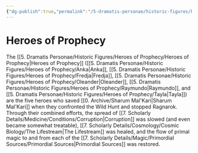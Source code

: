 ```yaml
---
{"dg-publish":true,"permalink":"/5-dramatis-personae/historic-figures/heroes-of-prophecy/heroes-of-prophecy/","noteIcon":""}
---
```


# Heroes of Prophecy

The [[5. Dramatis Personae/Historic Figures/Heroes of Prophecy/Heroes of Prophecy\|Heroes of Prophecy]] ([[5. Dramatis Personae/Historic Figures/Heroes of Prophecy/Anka\|Anka]], [[5. Dramatis Personae/Historic Figures/Heroes of Prophecy/Fredja\|Fredja]], [[5. Dramatis Personae/Historic Figures/Heroes of Prophecy/Oleander\|Oleander]], [[5. Dramatis Personae/Historic Figures/Heroes of Prophecy/Raymundo\|Raymundo]], and [[5. Dramatis Personae/Historic Figures/Heroes of Prophecy/Tayla\|Tayla]]) are the five heroes who saved [[0. Archive/Sharum Mal'Kari\|Sharum Mal'Kari]] when they confronted the Wild Hunt and stopped Ragnarok. Through their combined efforts, the spread of [[7. Scholarly Details/Medicine/Conditions/Corruption\|Corruption]] was slowed (and even became somewhat treatable), [[7. Scholarly Details/Cosmology/Cosmic Biology/The Lifestream\|The Lifestream]] was healed, and the flow of primal magic to and from each of the [[7. Scholarly Details/Magic/Primordial Sources/Primordial Sources\|Primordial Sources]] was restored. 